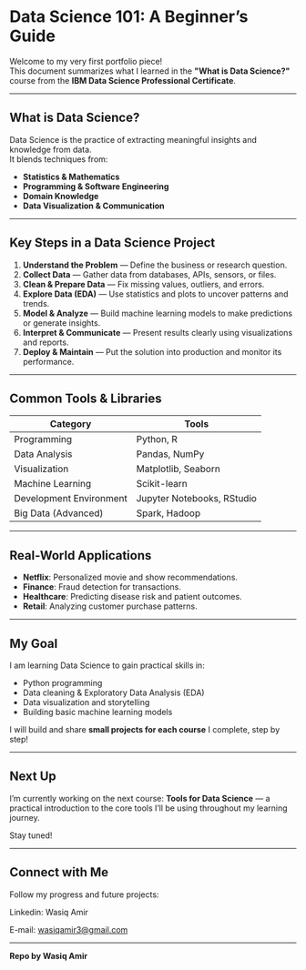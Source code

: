# Data Science 101: A Beginner’s Guide

Welcome to my very first portfolio piece!  
This document summarizes what I learned in the **"What is Data Science?"** course from the **IBM Data Science Professional Certificate**.

---

## What is Data Science?

Data Science is the practice of extracting meaningful insights and knowledge from data.  
It blends techniques from:
- **Statistics & Mathematics**
- **Programming & Software Engineering**
- **Domain Knowledge**
- **Data Visualization & Communication**

---

## Key Steps in a Data Science Project

1. **Understand the Problem** — Define the business or research question.
2. **Collect Data** — Gather data from databases, APIs, sensors, or files.
3. **Clean & Prepare Data** — Fix missing values, outliers, and errors.
4. **Explore Data (EDA)** — Use statistics and plots to uncover patterns and trends.
5. **Model & Analyze** — Build machine learning models to make predictions or generate insights.
6. **Interpret & Communicate** — Present results clearly using visualizations and reports.
7. **Deploy & Maintain** — Put the solution into production and monitor its performance.

---

## Common Tools & Libraries

| Category | Tools |
| -------- | ----- |
| Programming | Python, R |
| Data Analysis | Pandas, NumPy |
| Visualization | Matplotlib, Seaborn |
| Machine Learning | Scikit-learn |
| Development Environment | Jupyter Notebooks, RStudio |
| Big Data (Advanced) | Spark, Hadoop |

---

## Real-World Applications

- **Netflix**: Personalized movie and show recommendations.
- **Finance**: Fraud detection for transactions.
- **Healthcare**: Predicting disease risk and patient outcomes.
- **Retail**: Analyzing customer purchase patterns.

---

## My Goal

I am learning Data Science to gain practical skills in:
- Python programming
- Data cleaning & Exploratory Data Analysis (EDA)
- Data visualization and storytelling
- Building basic machine learning models

I will build and share **small projects for each course** I complete, step by step!

---

## Next Up

I’m currently working on the next course: **Tools for Data Science** — a practical introduction to the core tools I’ll be using throughout my learning journey.

Stay tuned!

---

## Connect with Me

Follow my progress and future projects:

Linkedin: Wasiq Amir

E-mail: wasiqamir3@gmail.com

---

**Repo by Wasiq Amir**

